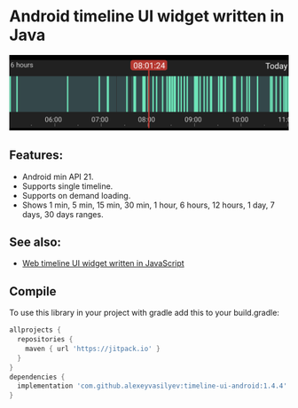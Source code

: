 Android timeline UI widget written in Java
=============================================

![Screenshot](docs/images/timeline-android-screenshot1.png?raw=true "Screenshot")

## Features:

- Android min API 21.
- Supports single timeline.
- Supports on demand loading.
- Shows 1 min, 5 min, 15 min, 30 min, 1 hour, 6 hours, 12 hours, 1 day, 7 days, 30 days ranges.

## See also:
- [Web timeline UI widget written in JavaScript](https://github.com/alexeyvasilyev/timeline-ui-web)

## Compile

To use this library in your project with gradle add this to your build.gradle:

```gradle
allprojects {
  repositories {
    maven { url 'https://jitpack.io' }
  }
}
dependencies {
  implementation 'com.github.alexeyvasilyev:timeline-ui-android:1.4.4'
}
```
